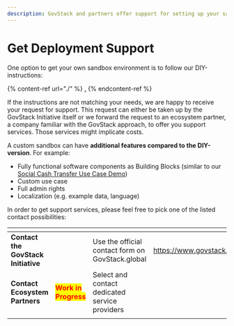 ```yaml
---
description: GovStack and partners offer support for setting up your sandbox
---
```


# Get Deployment Support

One option to get your own sandbox environment is to follow our DIY-instructions:&#x20;

{% content-ref url="./" %}
[.](./)
{% endcontent-ref %}

If the instructions are not matching your needs, we are happy to receive your request for support. This request can either be taken up by the GovStack Initiative itself or we forward the request to an ecosystem partner, a company familiar with the GovStack approach, to offer you support services. Those services might implicate costs.

A custom sandbox can have **additional features compared to the DIY-version**. For example:

* Fully functional software components as Building Blocks (similar to our [Social Cash Transfer Use Case Demo](../usct-use-case.md))
* Custom use case
* Full admin rights
* Localization (e.g. example data, language)

In order to get support services, please feel free to pick one of the listed contact possibilities:

<table data-card-size="large" data-view="cards"><thead><tr><th></th><th></th><th></th><th data-hidden data-card-target data-type="content-ref"></th><th data-hidden data-card-cover data-type="files"></th></tr></thead><tbody><tr><td><strong>Contact the GovStack Initiative</strong></td><td></td><td>Use the official contact form on GovStack.global</td><td><a href="https://www.govstack.global/about/contact/">https://www.govstack.global/about/contact/</a></td><td><a href="../../.gitbook/assets/contact-screenshot.png">contact-screenshot.png</a></td></tr><tr><td><strong>Contact Ecosystem Partners</strong></td><td><mark style="color:red;"><strong>Work in Progress</strong></mark></td><td>Select and contact dedicated service providers</td><td></td><td><a href="../../.gitbook/assets/Background blue web.png">Background blue web.png</a></td></tr><tr><td></td><td></td><td></td><td></td><td></td></tr></tbody></table>
